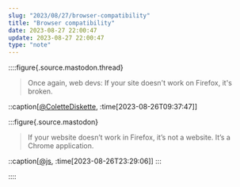 ```yaml
---
slug: "2023/08/27/browser-compatibility"
title: "Browser compatibility"
date: 2023-08-27 22:00:47
update: 2023-08-27 22:00:47
type: "note"
---
```


::::figure{.source.mastodon.thread}
> Once again, web devs: If your site doesn't work on Firefox, it's broken.

::caption[[@ColetteDiskette](https://retro.pizza/@ColetteDiskette/110953946663249384), :time[2023-08-26T09:37:47]]

:::figure{.source.mastodon}
> If your website doesn’t work in Firefox, it’s not a website. It’s a Chrome application.

::caption[[@js](https://ap.nil.im/objects/6afdb834-8836-4464-8c10-6e96bd2f32a5), :time[2023-08-26T23:29:06]]
:::

::::
